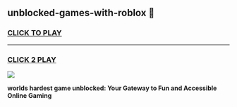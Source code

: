 
## unblocked-games-with-roblox 👋
<h3>
<a href="https://premium.freeplayer.one?title=unblocked-games-with-roblox&ref=14F">CLICK TO PLAY</a></h3>
<hr>

<h3>
<a href="https://premium.freeplayer.one?title=unblocked-games-with-roblox&ref=14F">CLICK 2 PLAY</a>
  
</h3>

<a href="https://premium.freeplayer.one?title=unblocked-games-with-roblox&ref=12F/"><img src="https://clearcache.store/games.png"></a>


**worlds hardest game unblocked: Your Gateway to Fun and Accessible Online Gaming**
